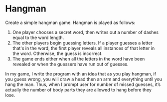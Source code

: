 # Hangman
Create a simple hangman game.
Hangman is played as follows:
1. One player chooses a secret word, then writes out a number of dashes equal to the word length.
2. The other players begin guessing letters. If a player guesses a letter that's in the word, the first player reveals all instances of that letter in the word. Otherwise, the guess is incorrect.
3. The game ends either when all the letters in the word have been revealed or when the guessers have run out of guesses.

In my game, I write the program with an idea that as you play hangman, if you guess wrong, you will draw a head then an arm and everything until you hang the man. Thus, when I prompt user for number of missed guesses, it’s actually the number of body parts they are allowed to hang before they lose. 
